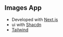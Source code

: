 ## Images App
- Developed with [Next.js](https://nextjs.org/) 
- ui with [Shacdn](https://ui.shadcn.com/)
- [Tailwind](https://tailwindcss.com/)

